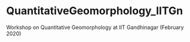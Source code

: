 # QuantitativeGeomorphology_IITGn
Workshop on Quantitative Geomorphology at IIT Gandhinagar (February 2020)
